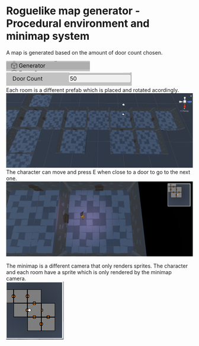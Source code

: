 # Roguelike map generator - Procedural environment and minimap system
 
 A map is generated based on the amount of door count chosen.

![alt text](https://github.com/Antis159/Unity-roguelike-map-generation/blob/master/Roguelike/Images/Untitled.png)                                                                                         
![alt text](https://github.com/Antis159/Unity-roguelike-map-generation/blob/master/Roguelike/Images/Untitled1.png)                                                                            
Each room is a different prefab which is placed and rotated acordingly.
![alt text](https://github.com/Antis159/Unity-roguelike-map-generation/blob/master/Roguelike/Images/Untitled2.png)                                          
The character can move and press E when close to a door to go to the next one.
![alt text](https://github.com/Antis159/Unity-roguelike-map-generation/blob/master/Roguelike/Images/Untitled3.png)  

The minimap is a different camera that only renders sprites. The character and each room have a sprite which is only rendered by the minimap camera.                                                                                                                                           
![alt text](https://github.com/Antis159/Unity-roguelike-map-generation/blob/master/Roguelike/Images/Untitled4.png)                                           
